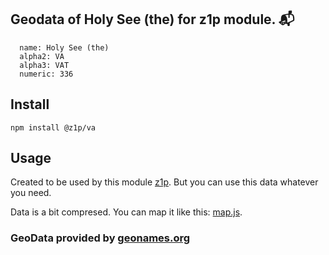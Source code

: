 
## Geodata of Holy See (the) for z1p module. :mailbox_with_mail:

```
  name: Holy See (the)
  alpha2: VA
  alpha3: VAT
  numeric: 336
```

## Install

```
npm install @z1p/va
```

## Usage

Created to be used by this module [z1p](https://github.com/vzhufk/z1p).
But you can use this data whatever you need.

Data is a bit compresed. You can map it like this: [map.js](https://github.com/vzhufk/z1p/blob/master/src/map.js).

### GeoData provided by **[geonames.org](http://www.geonames.org/)**
